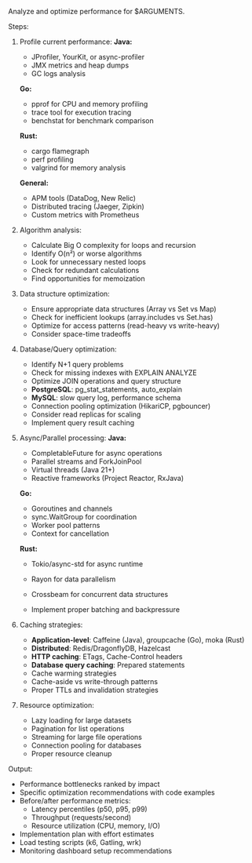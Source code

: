Analyze and optimize performance for $ARGUMENTS.

Steps:
1. Profile current performance:
   **Java:**
   - JProfiler, YourKit, or async-profiler
   - JMX metrics and heap dumps
   - GC logs analysis
   
   **Go:**
   - pprof for CPU and memory profiling
   - trace tool for execution tracing
   - benchstat for benchmark comparison
   
   **Rust:**
   - cargo flamegraph
   - perf profiling
   - valgrind for memory analysis
   
   **General:**
   - APM tools (DataDog, New Relic)
   - Distributed tracing (Jaeger, Zipkin)
   - Custom metrics with Prometheus

2. Algorithm analysis:
   - Calculate Big O complexity for loops and recursion
   - Identify O(n²) or worse algorithms
   - Look for unnecessary nested loops
   - Check for redundant calculations
   - Find opportunities for memoization

3. Data structure optimization:
   - Ensure appropriate data structures (Array vs Set vs Map)
   - Check for inefficient lookups (array.includes vs Set.has)
   - Optimize for access patterns (read-heavy vs write-heavy)
   - Consider space-time tradeoffs

4. Database/Query optimization:
   - Identify N+1 query problems
   - Check for missing indexes with EXPLAIN ANALYZE
   - Optimize JOIN operations and query structure
   - **PostgreSQL**: pg_stat_statements, auto_explain
   - **MySQL**: slow query log, performance schema
   - Connection pooling optimization (HikariCP, pgbouncer)
   - Consider read replicas for scaling
   - Implement query result caching

5. Async/Parallel processing:
   **Java:**
   - CompletableFuture for async operations
   - Parallel streams and ForkJoinPool
   - Virtual threads (Java 21+)
   - Reactive frameworks (Project Reactor, RxJava)
   
   **Go:**
   - Goroutines and channels
   - sync.WaitGroup for coordination
   - Worker pool patterns
   - Context for cancellation
   
   **Rust:**
   - Tokio/async-std for async runtime
   - Rayon for data parallelism
   - Crossbeam for concurrent data structures
   
   - Implement proper batching and backpressure

6. Caching strategies:
   - **Application-level**: Caffeine (Java), groupcache (Go), moka (Rust)
   - **Distributed**: Redis/DragonflyDB, Hazelcast
   - **HTTP caching**: ETags, Cache-Control headers
   - **Database query caching**: Prepared statements
   - Cache warming strategies
   - Cache-aside vs write-through patterns
   - Proper TTLs and invalidation strategies

7. Resource optimization:
   - Lazy loading for large datasets
   - Pagination for list operations
   - Streaming for large file operations
   - Connection pooling for databases
   - Proper resource cleanup

Output:
- Performance bottlenecks ranked by impact
- Specific optimization recommendations with code examples
- Before/after performance metrics:
  - Latency percentiles (p50, p95, p99)
  - Throughput (requests/second)
  - Resource utilization (CPU, memory, I/O)
- Implementation plan with effort estimates
- Load testing scripts (k6, Gatling, wrk)
- Monitoring dashboard setup recommendations
